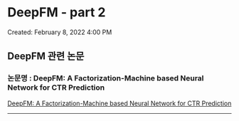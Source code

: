 # DeepFM - part 2

Created: February 8, 2022 4:00 PM

## DeepFM 관련 논문

### 논문명 : DeepFM: A Factorization-Machine based Neural Network for CTR Prediction

[DeepFM: A Factorization-Machine based Neural Network for CTR Prediction](Untitled%2034b1347111b848b4a222b5a1e025908f/DeepFM%20A%20Factorization-Machine%20based%20Neural%20Networ%20c856902db54344debf4397fb5602c3f1.md)

---